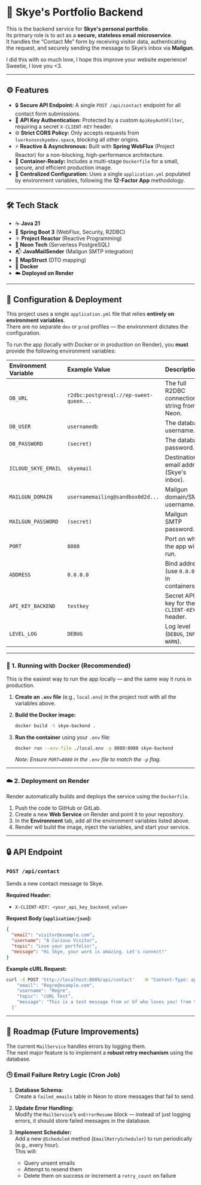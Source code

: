# 💌 Skye's Portfolio Backend

This is the backend service for **Skye's personal portfolio**.  
Its primary role is to act as a **secure, stateless email microservice**.  
It handles the “Contact Me” form by receiving visitor data, authenticating the request, and securely sending the message to Skye’s inbox via **Mailgun**.

I did this with so much love, I hope this improve your website experience! Sweetie, I love you <3.

---

## ⚙️ Features

- 🔒 **Secure API Endpoint:** A single `POST /api/contact` endpoint for all contact form submissions.  
- 🔑 **API Key Authentication:** Protected by a custom `ApiKeyAuthFilter`, requiring a secret `X-CLIENT-KEY` header.  
- 🌐 **Strict CORS Policy:** Only accepts requests from `luvrksnsnskyedev.space`, blocking all other origins.  
- ⚡ **Reactive & Asynchronous:** Built with **Spring WebFlux** (Project Reactor) for a non-blocking, high-performance architecture.  
- 🐳 **Container-Ready:** Includes a multi-stage `Dockerfile` for a small, secure, and efficient production image.  
- 🧩 **Centralized Configuration:** Uses a single `application.yml` populated by environment variables, following the **12-Factor App** methodology.  

---

## 🛠️ Tech Stack

- ☕ **Java 21**  
- 🌱 **Spring Boot 3** (WebFlux, Security, R2DBC)  
- ⚛️ **Project Reactor** (Reactive Programming)  
- 🧠 **Neon Tech** (Serverless PostgreSQL)  
- 📬 **JavaMailSender** (Mailgun SMTP integration)  
- 🔄 **MapStruct** (DTO mapping)  
- 🐋 **Docker**  
- ☁️ **Deployed on Render**

---

## 🚀 Configuration & Deployment

This project uses a single `application.yml` file that relies **entirely on environment variables**.  
There are no separate `dev` or `prod` profiles — the environment dictates the configuration.

To run the app (locally with Docker or in production on Render), you **must** provide the following environment variables:

| Environment Variable | Example Value | Description |
| :------------------- | :------------- | :----------- |
| `DB_URL` | `r2dbc:postgresql://ep-sweet-queen...` | The full R2DBC connection string from Neon. |
| `DB_USER` | `usernamedb` | The database username. |
| `DB_PASSWORD` | `(secret)` | The database password. |
| `ICLOUD_SKYE_EMAIL` | `skyemail` | Destination email address (Skye's inbox). |
| `MAILGUN_DOMAIN` | `usernamemailing@sandbox0d2d...` | Mailgun domain/SMTP username. |
| `MAILGUN_PASSWORD` | `(secret)` | Mailgun SMTP password. |
| `PORT` | `8080` | Port on which the app will run. |
| `ADDRESS` | `0.0.0.0` | Bind address (use `0.0.0.0` in containers). |
| `API_KEY_BACKEND` | `testkey` | Secret API key for the `X-CLIENT-KEY` header. |
| `LEVEL_LOG` | `DEBUG` | Log level (`DEBUG`, `INFO`, `WARN`). |

---

### 🐳 1. Running with Docker (Recommended)

This is the easiest way to run the app locally — and the same way it runs in production.

1. **Create an `.env` file** (e.g., `local.env`) in the project root with all the variables above.
2. **Build the Docker image:**

   ```bash
   docker build -t skye-backend .
   ```

3. **Run the container** using your `.env` file:

   ```bash
   docker run --env-file ./local.env -p 8080:8080 skye-backend
   ```

   *Note: Ensure `PORT=8080` in the `.env` file to match the `-p` flag.*

---

### ☁️ 2. Deployment on Render

Render automatically builds and deploys the service using the `Dockerfile`.

1. Push the code to GitHub or GitLab.  
2. Create a new **Web Service** on Render and point it to your repository.  
3. In the **Environment** tab, add all the environment variables listed above.  
4. Render will build the image, inject the variables, and start your service.  

---

## 🔒 API Endpoint

### `POST /api/contact`

Sends a new contact message to Skye.

**Required Header:**

- `X-CLIENT-KEY: <your_api_key_backend_value>`

**Request Body (`application/json`):**

```json
{
  "email": "visitor@example.com",
  "username": "A Curious Visitor",
  "topic": "Love your portfolio!",
  "message": "Hi Skye, your work is amazing. Let's connect!"
}
```

**Example cURL Request:**

```bash
curl -X POST 'http://localhost:8080/api/contact'   -H "Content-Type: application/json"   -H "X-CLIENT-KEY: testkey"   -d '{
    "email": "Regre@example.com",
    "username": "Regre",
    "topic": "cURL Test",
    "message": "This is a test message from ur bf who loves you! from the command line."
  }'
```

---

## 🧭 Roadmap (Future Improvements)

The current `MailService` handles errors by logging them.  
The next major feature is to implement a **robust retry mechanism** using the database.

### 🕒 Email Failure Retry Logic (Cron Job)

1. **Database Schema:**  
   Create a `failed_emails` table in Neon to store messages that fail to send.  

2. **Update Error Handling:**  
   Modify the `MailService`’s `onErrorResume` block — instead of just logging errors, it should store failed messages in the database.  

3. **Implement Scheduler:**  
   Add a new `@Scheduled` method (`EmailRetryScheduler`) to run periodically (e.g., every hour).  
   This will:
   - Query unsent emails  
   - Attempt to resend them  
   - Delete them on success or increment a `retry_count` on failure  
